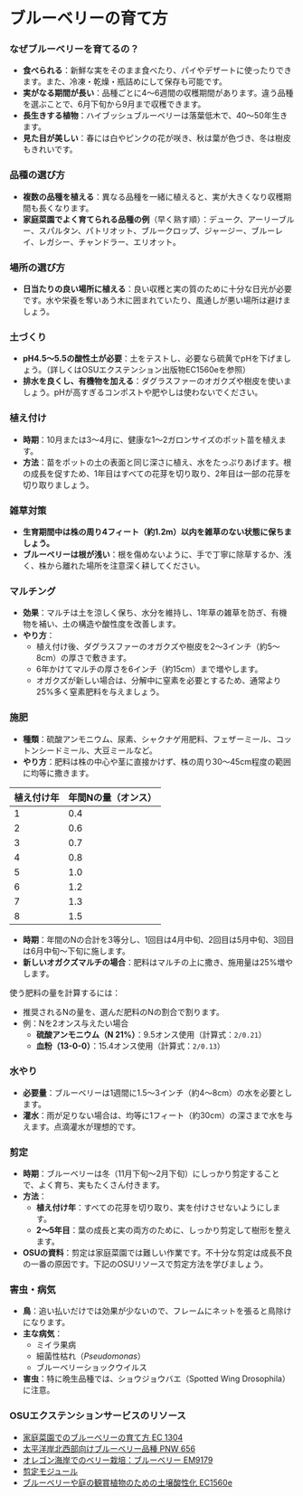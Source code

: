 # ブルーベリーの育て方

### なぜブルーベリーを育てるの？
- **食べられる**：新鮮な実をそのまま食べたり、パイやデザートに使ったりできます。また、冷凍・乾燥・瓶詰めにして保存も可能です。
- **実がなる期間が長い**：品種ごとに4〜6週間の収穫期間があります。違う品種を選ぶことで、6月下旬から9月まで収穫できます。
- **長生きする植物**：ハイブッシュブルーベリーは落葉低木で、40〜50年生きます。
- **見た目が美しい**：春には白やピンクの花が咲き、秋は葉が色づき、冬は樹皮もきれいです。

### 品種の選び方
- **複数の品種を植える**：異なる品種を一緒に植えると、実が大きくなり収穫期間も長くなります。
- **家庭菜園でよく育てられる品種の例**（早く熟す順）：デューク、アーリーブルー、スパルタン、パトリオット、ブルークロップ、ジャージー、ブルーレイ、レガシー、チャンドラー、エリオット。

### 場所の選び方
- **日当たりの良い場所に植える**：良い収穫と実の質のために十分な日光が必要です。水や栄養を奪いあう木に囲まれていたり、風通しが悪い場所は避けましょう。

### 土づくり
- **pH4.5〜5.5の酸性土が必要**：土をテストし、必要なら硫黄でpHを下げましょう。（詳しくはOSUエクステンション出版物EC1560eを参照）
- **排水を良くし、有機物を加える**：ダグラスファーのオガクズや樹皮を使いましょう。pHが高すぎるコンポストや肥やしは使わないでください。

### 植え付け
- **時期**：10月または3〜4月に、健康な1〜2ガロンサイズのポット苗を植えます。
- **方法**：苗をポットの土の表面と同じ深さに植え、水をたっぷりあげます。根の成長を促すため、1年目はすべての花芽を切り取り、2年目は一部の花芽を切り取りましょう。

### 雑草対策
- **生育期間中は株の周り4フィート（約1.2m）以内を雑草のない状態に保ちましょう。**
- **ブルーベリーは根が浅い**：根を傷めないように、手で丁寧に除草するか、浅く、株から離れた場所を注意深く耕してください。

### マルチング
- **効果**：マルチは土を涼しく保ち、水分を維持し、1年草の雑草を防ぎ、有機物を補い、土の構造や酸性度を改善します。
- **やり方**：
  - 植え付け後、ダグラスファーのオガクズや樹皮を2〜3インチ（約5〜8cm）の厚さで敷きます。
  - 6年かけてマルチの厚さを6インチ（約15cm）まで増やします。
  - オガクズが新しい場合は、分解中に窒素を必要とするため、通常より25%多く窒素肥料を与えましょう。

### 施肥
- **種類**：硫酸アンモニウム、尿素、シャクナゲ用肥料、フェザーミール、コットンシードミール、大豆ミールなど。
- **やり方**：肥料は株の中心や茎に直接かけず、株の周り30〜45cm程度の範囲に均等に撒きます。


| 植え付け年 | 年間Nの量（オンス） |
|-------------|----------------------|
| 1           | 0.4                  |
| 2           | 0.6                  |
| 3           | 0.7                  |
| 4           | 0.8                  |
| 5           | 1.0                  |
| 6           | 1.2                  |
| 7           | 1.3                  |
| 8           | 1.5                  |

- **時期**：年間のNの合計を3等分し、1回目は4月中旬、2回目は5月中旬、3回目は6月中旬～下旬に施します。
- **新しいオガクズマルチの場合**：肥料はマルチの上に撒き、施用量は25%増やします。


使う肥料の量を計算するには：
- 推奨されるNの量を、選んだ肥料のNの割合で割ります。
- 例：Nを2オンス与えたい場合
  - **硫酸アンモニウム（N 21%）**：9.5オンス使用（計算式：`2/0.21`）
  - **血粉（13-0-0）**：15.4オンス使用（計算式：`2/0.13`）

### 水やり
- **必要量**：ブルーベリーは1週間に1.5〜3インチ（約4〜8cm）の水を必要とします。
- **灌水**：雨が足りない場合は、均等に1フィート（約30cm）の深さまで水を与えます。点滴灌水が理想的です。

### 剪定
- **時期**：ブルーベリーは冬（11月下旬〜2月下旬）にしっかり剪定することで、よく育ち、実もたくさん付きます。
- **方法**：
  - **植え付け年**：すべての花芽を切り取り、実を付けさせないようにします。
  - **2〜5年目**：葉の成長と実の両方のために、しっかり剪定して樹形を整えます。
- **OSUの資料**：剪定は家庭菜園では難しい作業です。不十分な剪定は成長不良の一番の原因です。下記のOSUリソースで剪定方法を学びましょう。

### 害虫・病気
- **鳥**：追い払いだけでは効果が少ないので、フレームにネットを張ると鳥除けになります。
- **主な病気**：
  - ミイラ果病
  - 細菌性枯れ（*Pseudomonas*）
  - ブルーベリーショックウイルス
- **害虫**：特に晩生品種では、ショウジョウバエ（Spotted Wing Drosophila）に注意。

### OSUエクステンションサービスのリソース
- [家庭菜園でのブルーベリーの育て方 EC 1304](https://catalog.extension.oregonstate.edu/)
- [太平洋岸北西部向けブルーベリー品種 PNW 656](https://catalog.extension.oregonstate.edu/)
- [オレゴン海岸でのベリー栽培：ブルーベリー EM9179](https://catalog.extension.oregonstate.edu/)
- [剪定モジュール](https://workspace.oregonstate.edu/course/pruning-blueberries?hsLang=en)
- [ブルーベリーや庭の観賞植物のための土壌酸性化 EC1560e](https://catalog.extension.oregonstate.edu/)
